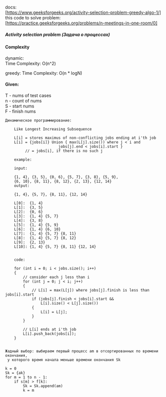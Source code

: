 docs:  
[https://www.geeksforgeeks.org/activity-selection-problem-greedy-algo-1/]  
this code to solve problem:  
[https://practice.geeksforgeeks.org/problems/n-meetings-in-one-room/0]  


##### Activity selection problem (Задача о процессах)

#### Complexity
dynamic:   
Time Complexity: O(n^2)  

greedy:
Time Complexity: O(n * logN)

#### Given:  
T - nums of test cases  
n - count of nums  
S - start nums  
F - finish nums  


    Динамическое программирование:
    
        Like Longest Increasing Subsequence 
    
        L[i] = stores maximus of non-conflicting jobs ending at i'th job
        L[i] = {jobs[i]} Union { max(L[j].size()) where j < i and
                            jobs[j].end < jobs[i].start }
             // = jobs[i], if there is no such j
        
        example:
        
        input:
        
        {1, 4}, {3, 5}, {0, 6}, {5, 7}, {3, 8}, {5, 9},
        {6, 10}, {8, 11}, {8, 12}, {2, 13}, {12, 14}
        output:
        
        {1, 4}, {5, 7}, {8, 11}, {12, 14}
        
        L[0]:  {1, 4}
        L[1]:  {3, 5}
        L[2]:  {0, 6}
        L[3]:  {1, 4} {5, 7}
        L[4]:  {3, 8}
        L[5]:  {1, 4} {5, 9}
        L[6]:  {1, 4} {6, 10}
        L[7]:  {1, 4} {5, 7} {8, 11}
        L[8]:  {1, 4} {5, 7} {8, 12}
        L[9]:  {2, 13}
        L[10]: {1, 4} {5, 7} {8, 11} {12, 14}
            
        
        code:
         
        for (int i = 0; i < jobs.size(); i++)
        {
            // consider each j less than i
            for (int j = 0; j < i; j++)
            {
                // L[i] = max(L[j]) where jobs[j].finish is less than jobs[i].start
                if (jobs[j].finish < jobs[i].start &&
                    L[i].size() < L[j].size())
                {
                    L[i] = L[j];
                }
            }
    
            // L[i] ends at i'th job
            L[i].push_back(jobs[i]);
        } 

    
    Жадный выбор: выбираем первый процесс am в отсортированных по времени окончания,
     у которого время начала меньше времени окончания Sk
    
    k = 0
    Sk = {ak}
    for m = 1 to n - 1:
        if s[m] > f[k]:
            Sk = Sk.append(am)
            k = m
    
    

    